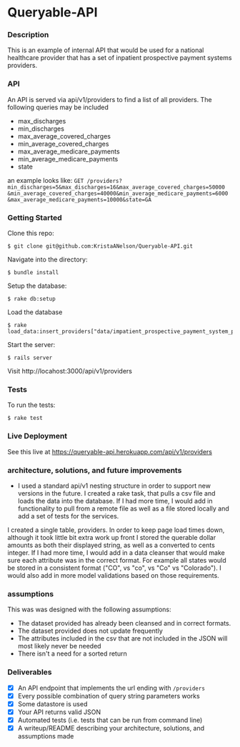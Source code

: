 # Queryable-API

### Description

This is an example of internal API that would be used for a national healthcare provider that has a set of inpatient prospective payment systems providers.

### API
An API is served via api/v1/providers to find a list of all providers. The following queries may be included
- max_discharges
- min_discharges
- max_average_covered_charges
- min_average_covered_charges
- max_average_medicare_payments
- min_average_medicare_payments
- state

an example looks like:
`GET /providers?min_discharges=5&max_discharges=16&max_average_covered_charges=50000
&min_average_covered_charges=40000&min_average_medicare_payments=6000
&max_average_medicare_payments=10000&state=GA`


### Getting Started

Clone this repo:

```
$ git clone git@github.com:KristaANelson/Queryable-API.git
```

Navigate into the directory:

```
$ bundle install
```

Setup the database:

```
$ rake db:setup
```

Load the database

```
$ rake load_data:insert_providers["data/impatient_prospective_payment_system_providers.csv"]
```

Start the server:

```
$ rails server
```

Visit http://locahost:3000/api/v1/providers

### Tests

To run the tests:
```
$ rake test
```

### Live Deployment
See this live at https://queryable-api.herokuapp.com/api/v1/providers

### architecture, solutions, and future improvements
- I used a standard api/v1 nesting structure in order to support new versions in the future.
I created a rake task, that pulls a csv file and loads the data into the database. If I had more time, I would add in functionality to pull from a remote file as well as a file stored locally and add a set of tests for the services.

I created a single table, providers. In order to keep page load times down, although it took little bit extra work up front I stored the querable dollar amounts as both their displayed string, as well as a converted to cents integer. If I had more time, I would add in a data cleanser that would make sure each attribute was in the correct format. For example all states would be stored in a consistent format ("CO", vs "co", vs "Co" vs "Colorado"). I would also add in more model validations based on those requirements.

### assumptions

This was was designed with the following assumptions:
- The dataset provided has already been cleansed and in correct formats.
- The dataset provided does not update frequently
- The attributes included in the csv that are not included in the JSON will most likely never be needed
- There isn't a need for a sorted return

### Deliverables
-[x] An API endpoint that implements the url ending with `/providers`
-[x] Every possible combination of query string parameters works
-[x] Some datastore is used
-[x] Your API returns valid JSON
-[x] Automated tests (i.e. tests that can be run from command line)
-[x] A writeup/README describing your architecture, solutions, and assumptions  made
